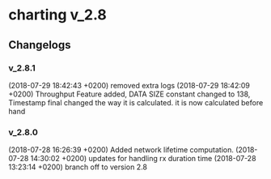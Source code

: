 # charting v_2.8

## Changelogs

### v_2.8.1

(2018-07-29 18:42:43 +0200) <nyxonman> removed extra logs
(2018-07-29 18:42:09 +0200) <nyxonman> Throughput Feature added, DATA SIZE constant changed to 138, Timestamp final changed the way it is calculated. it is now calculated before hand

### v_2.8.0

(2018-07-28 16:26:39 +0200) <nyxonman> Added network lifetime computation.
(2018-07-28 14:30:02 +0200) <nyxonman> updates for handling rx duration time
(2018-07-28 13:23:14 +0200) <nyxonman> branch off to version 2.8
